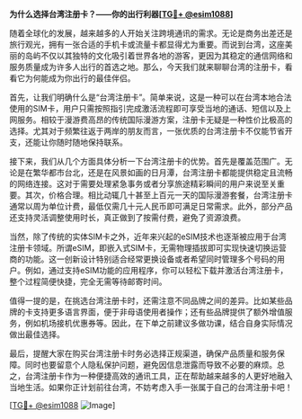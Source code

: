 **为什么选择台湾注册卡？——你的出行利器[[TG💪+ @esim1088](https://t.me/s/esim1088)]**

随着全球化的发展，越来越多的人开始关注跨境通讯的需求。无论是商务出差还是旅行观光，拥有一张合适的手机卡或流量卡都显得尤为重要。而说到台湾，这座美丽的岛屿不仅以其独特的文化吸引着世界各地的游客，更因为其稳定的通信网络和服务质量成为许多人出行的首选之地。那么，今天我们就来聊聊台湾的注册卡，看看它为何能成为你出行的最佳伴侣。

首先，让我们明确什么是“台湾注册卡”。简单来说，这是一种可以在台湾本地合法使用的SIM卡，用户只需按照指引完成激活流程即可享受当地的通话、短信以及上网服务。相较于漫游费高昂的传统国际漫游方案，注册卡无疑是一种性价比极高的选择。尤其对于频繁往返于两岸的朋友而言，一张优质的台湾注册卡不仅能节省开支，还能让你随时随地保持联系。

接下来，我们从几个方面具体分析一下台湾注册卡的优势。首先是覆盖范围广。无论是在繁华都市台北，还是在风景如画的日月潭，台湾注册卡都能提供稳定且流畅的网络连接。这对于需要处理紧急事务或者分享旅途精彩瞬间的用户来说至关重要。其次，价格合理。相比动辄几十甚至上百元一天的国际漫游套餐，台湾注册卡通常以周为单位计费，最低仅需几十元人民币即可满足日常需求。此外，部分产品还支持灵活调整使用时长，真正做到了按需付费，避免了资源浪费。

当然，除了传统的实体SIM卡之外，近年来兴起的eSIM技术也逐渐被应用于台湾注册卡领域。所谓eSIM，即嵌入式SIM卡，无需物理插拔即可实现快速切换运营商的功能。这一创新设计特别适合经常更换设备或者希望同时管理多个号码的用户。例如，通过支持eSIM功能的应用程序，你可以轻松下载并激活台湾注册卡，整个过程简便快捷，完全无需等待邮寄时间。

值得一提的是，在挑选台湾注册卡时，还需注意不同品牌之间的差异。比如某些品牌的卡支持更多语言界面，便于非母语使用者操作；还有些品牌提供了额外增值服务，例如机场接机优惠券等。因此，在下单之前建议多做功课，结合自身实际情况做出最佳选择。

最后，提醒大家在购买台湾注册卡时务必选择正规渠道，确保产品质量和服务保障。同时也要留意个人隐私保护问题，避免因信息泄露而导致不必要的麻烦。总之，台湾注册卡作为一种便捷高效的通讯工具，正在帮助越来越多的人更好地融入当地生活。如果你正计划前往台湾，不妨考虑入手一张属于自己的台湾注册卡吧！

[[TG💪+ @esim1088](https://t.me/s/esim1088) ![Image](https://i.postimg.cc/4NQfJmqS/Snipaste-2025-05-13-00-14-12.png)]